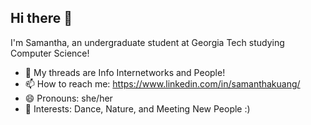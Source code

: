 ## Hi there 👋
I'm Samantha, an undergraduate student at Georgia Tech studying Computer Science!

- 🔭 My threads are Info Internetworks and People! 
- 📫 How to reach me: https://www.linkedin.com/in/samanthakuang/
- 😄 Pronouns: she/her
- 🌱 Interests: Dance, Nature, and Meeting New People :) 
